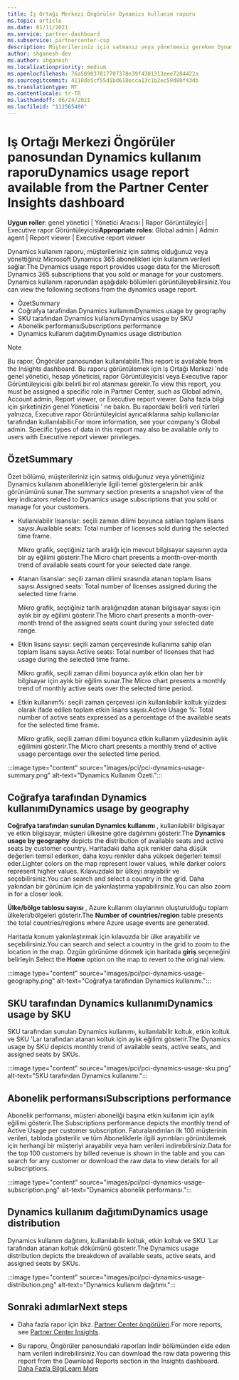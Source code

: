 ```yaml
---
title: İş Ortağı Merkezi Öngörüler Dynamics kullanım raporu
ms.topic: article
ms.date: 01/11/2021
ms.service: partner-dashboard
ms.subservice: partnercenter-csp
description: Müşterileriniz için satmanız veya yönetmeniz gereken Dynamics aboneliklerinin kullanımı hakkında daha fazla bilgi alabilirsiniz.
author: shganesh-dev
ms.author: shganesh
ms.localizationpriority: medium
ms.openlocfilehash: 76a589037817707378e39f4301313eee7284422a
ms.sourcegitcommit: 4118de5cf55d1bd618ecca13c1b2ec59d80f43db
ms.translationtype: MT
ms.contentlocale: tr-TR
ms.lasthandoff: 06/24/2021
ms.locfileid: "112565466"
---
```

# <a name="dynamics-usage-report-available-from-the-partner-center-insights-dashboard"></a><span data-ttu-id="b7c7e-103">Iş Ortağı Merkezi Öngörüler panosundan Dynamics kullanım raporu</span><span class="sxs-lookup"><span data-stu-id="b7c7e-103">Dynamics usage report available from the Partner Center Insights dashboard</span></span>

<span data-ttu-id="b7c7e-104">**Uygun roller**: genel yönetici | Yönetici Aracısı | Rapor Görüntüleyici | Executive rapor Görüntüleyicisi</span><span class="sxs-lookup"><span data-stu-id="b7c7e-104">**Appropriate roles**: Global admin | Admin agent | Report viewer | Executive report viewer</span></span>

<span data-ttu-id="b7c7e-105">Dynamics kullanım raporu, müşterileriniz için satmış olduğunuz veya yönettiğiniz Microsoft Dynamics 365 abonelikleri için kullanım verileri sağlar.</span><span class="sxs-lookup"><span data-stu-id="b7c7e-105">The Dynamics usage report provides usage data for the Microsoft Dynamics 365 subscriptions that you sold or manage for your customers.</span></span> <span data-ttu-id="b7c7e-106">Dynamics kullanım raporundan aşağıdaki bölümleri görüntüleyebilirsiniz.</span><span class="sxs-lookup"><span data-stu-id="b7c7e-106">You can view the following sections from the dynamics usage report.</span></span>

- <span data-ttu-id="b7c7e-107">Özet</span><span class="sxs-lookup"><span data-stu-id="b7c7e-107">Summary</span></span>
- <span data-ttu-id="b7c7e-108">Coğrafya tarafından Dynamics kullanımı</span><span class="sxs-lookup"><span data-stu-id="b7c7e-108">Dynamics usage by geography</span></span>
- <span data-ttu-id="b7c7e-109">SKU tarafından Dynamics kullanımı</span><span class="sxs-lookup"><span data-stu-id="b7c7e-109">Dynamics usage by SKU</span></span>
- <span data-ttu-id="b7c7e-110">Abonelik performansı</span><span class="sxs-lookup"><span data-stu-id="b7c7e-110">Subscriptions performance</span></span>
- <span data-ttu-id="b7c7e-111">Dynamics kullanım dağıtımı</span><span class="sxs-lookup"><span data-stu-id="b7c7e-111">Dynamics usage distribution</span></span>

 > [!NOTE]
 > <span data-ttu-id="b7c7e-112">Bu rapor, Öngörüler panosundan kullanılabilir.</span><span class="sxs-lookup"><span data-stu-id="b7c7e-112">This report is available from the Insights dashboard.</span></span> <span data-ttu-id="b7c7e-113">Bu raporu görüntülemek için Iş Ortağı Merkezi 'nde genel yönetici, hesap yöneticisi, rapor Görüntüleyicisi veya Executive rapor Görüntüleyicisi gibi belirli bir rol atanması gerekir.</span><span class="sxs-lookup"><span data-stu-id="b7c7e-113">To view this report, you must be assigned a specific role in Partner Center, such as Global admin, Account admin, Report viewer, or Executive report viewer.</span></span> <span data-ttu-id="b7c7e-114">Daha fazla bilgi için şirketinizin genel Yöneticisi ' ne bakın. Bu rapordaki belirli veri türleri yalnızca, Executive rapor Görüntüleyicisi ayrıcalıklarına sahip kullanıcılar tarafından kullanılabilir.</span><span class="sxs-lookup"><span data-stu-id="b7c7e-114">For more information, see your company's Global admin. Specific types of data in this report may also be available only to users with Executive report viewer privileges.</span></span>

## <a name="summary"></a><span data-ttu-id="b7c7e-115">Özet</span><span class="sxs-lookup"><span data-stu-id="b7c7e-115">Summary</span></span>

<span data-ttu-id="b7c7e-116">Özet bölümü, müşterileriniz için satmış olduğunuz veya yönettiğiniz Dynamics kullanım abonelikleriyle ilgili temel göstergelerin bir anlık görünümünü sunar.</span><span class="sxs-lookup"><span data-stu-id="b7c7e-116">The summary section presents a snapshot view of the key indicators related to Dynamics usage subscriptions that you sold or manage for your customers.</span></span>  

- <span data-ttu-id="b7c7e-117">Kullanılabilir lisanslar: seçili zaman dilimi boyunca satılan toplam lisans sayısı.</span><span class="sxs-lookup"><span data-stu-id="b7c7e-117">Available seats: Total number of licenses sold during the selected time frame.</span></span>

   <span data-ttu-id="b7c7e-118">Mikro grafik, seçtiğiniz tarih aralığı için mevcut bilgisayar sayısının ayda bir ay eğilimi gösterir.</span><span class="sxs-lookup"><span data-stu-id="b7c7e-118">The Micro chart presents a month-over-month trend of available seats count for your selected date range.</span></span>

- <span data-ttu-id="b7c7e-119">Atanan lisanslar: seçili zaman dilimi sırasında atanan toplam lisans sayısı.</span><span class="sxs-lookup"><span data-stu-id="b7c7e-119">Assigned seats: Total number of licenses assigned during the selected time frame.</span></span>

   <span data-ttu-id="b7c7e-120">Mikro grafik, seçtiğiniz tarih aralığınızdan atanan bilgisayar sayısı için aylık bir ay eğilimi gösterir.</span><span class="sxs-lookup"><span data-stu-id="b7c7e-120">The Micro chart presents a month-over-month trend of the assigned seats count during your selected date range.</span></span>

- <span data-ttu-id="b7c7e-121">Etkin lisans sayısı: seçili zaman çerçevesinde kullanıma sahip olan toplam lisans sayısı.</span><span class="sxs-lookup"><span data-stu-id="b7c7e-121">Active seats: Total number of licenses that had usage during the selected time frame.</span></span> 

   <span data-ttu-id="b7c7e-122">Mikro grafik, seçili zaman dilimi boyunca aylık etkin olan her bir bilgisayar için aylık bir eğilim sunar.</span><span class="sxs-lookup"><span data-stu-id="b7c7e-122">The Micro chart presents a monthly trend of monthly active seats over the selected time period.</span></span>

- <span data-ttu-id="b7c7e-123">Etkin kullanım%: seçili zaman çerçevesi için kullanılabilir koltuk yüzdesi olarak ifade edilen toplam etkin lisans sayısı.</span><span class="sxs-lookup"><span data-stu-id="b7c7e-123">Active Usage %: Total number of active seats expressed as a percentage of the available seats for the selected time frame.</span></span> 

   <span data-ttu-id="b7c7e-124">Mikro grafik, seçili zaman dilimi boyunca etkin kullanım yüzdesinin aylık eğilimini gösterir.</span><span class="sxs-lookup"><span data-stu-id="b7c7e-124">The Micro chart presents a monthly trend of active usage percentage over the selected time period.</span></span>

:::image type="content" source="images/pci/pci-dynamics-usage-summary.png" alt-text="Dynamics Kullanım Özeti.":::

## <a name="dynamics-usage-by-geography"></a><span data-ttu-id="b7c7e-126">Coğrafya tarafından Dynamics kullanımı</span><span class="sxs-lookup"><span data-stu-id="b7c7e-126">Dynamics usage by geography</span></span>

<span data-ttu-id="b7c7e-127">**Coğrafya tarafından sunulan Dynamics kullanımı** , kullanılabilir bilgisayar ve etkin bilgisayar, müşteri ülkesine göre dağılımını gösterir.</span><span class="sxs-lookup"><span data-stu-id="b7c7e-127">The **Dynamics usage by geography** depicts the distribution of available seats and active seats by customer country.</span></span> <span data-ttu-id="b7c7e-128">Haritadaki daha açık renkler daha düşük değerleri temsil ederken, daha koyu renkler daha yüksek değerleri temsil eder.</span><span class="sxs-lookup"><span data-stu-id="b7c7e-128">Lighter colors on the map represent lower values, while darker colors represent higher values.</span></span> <span data-ttu-id="b7c7e-129">Kılavuzdaki bir ülkeyi arayabilir ve seçebilirsiniz.</span><span class="sxs-lookup"><span data-stu-id="b7c7e-129">You can search and select a country in the grid.</span></span> <span data-ttu-id="b7c7e-130">Daha yakından bir görünüm için de yakınlaştırma yapabilirsiniz.</span><span class="sxs-lookup"><span data-stu-id="b7c7e-130">You can also zoom in for a closer look.</span></span>

<span data-ttu-id="b7c7e-131">**Ülke/bölge tablosu sayısı** , Azure kullanım olaylarının oluşturulduğu toplam ülkeleri/bölgeleri gösterir.</span><span class="sxs-lookup"><span data-stu-id="b7c7e-131">The **Number of countries/region** table presents the total countries/regions where Azure usage events are generated.</span></span>

<span data-ttu-id="b7c7e-132">Haritada konum yakınlaştırmak için kılavuzda bir ülke arayabilir ve seçebilirsiniz.</span><span class="sxs-lookup"><span data-stu-id="b7c7e-132">You can search and select a country in the grid to zoom to the location in the map.</span></span> <span data-ttu-id="b7c7e-133">Özgün görünüme dönmek için haritada **giriş** seçeneğini belirleyin.</span><span class="sxs-lookup"><span data-stu-id="b7c7e-133">Select the **Home** option on the map to revert to the original view.</span></span>

:::image type="content" source="images/pci/pci-dynamics-usage-geography.png" alt-text="Coğrafya tarafından Dynamics kullanımı.":::

## <a name="dynamics-usage-by-sku"></a><span data-ttu-id="b7c7e-135">SKU tarafından Dynamics kullanımı</span><span class="sxs-lookup"><span data-stu-id="b7c7e-135">Dynamics usage by SKU</span></span>

<span data-ttu-id="b7c7e-136">SKU tarafından sunulan Dynamics kullanımı, kullanılabilir koltuk, etkin koltuk ve SKU 'Lar tarafından atanan koltuk için aylık eğilimi gösterir.</span><span class="sxs-lookup"><span data-stu-id="b7c7e-136">The Dynamics usage by SKU depicts monthly trend of available seats, active seats, and assigned seats by SKUs.</span></span>

:::image type="content" source="images/pci/pci-dynamics-usage-sku.png" alt-text="SKU tarafından Dynamics kullanımı.":::

## <a name="subscriptions-performance"></a><span data-ttu-id="b7c7e-138">Abonelik performansı</span><span class="sxs-lookup"><span data-stu-id="b7c7e-138">Subscriptions performance</span></span>

<span data-ttu-id="b7c7e-139">Abonelik performansı, müşteri aboneliği başına etkin kullanım için aylık eğilimi gösterir.</span><span class="sxs-lookup"><span data-stu-id="b7c7e-139">The Subscriptions performance depicts the monthly trend of Active Usage per customer subscription.</span></span> <span data-ttu-id="b7c7e-140">Faturalandırılan ilk 100 müşterinin verileri, tabloda gösterilir ve tüm Aboneliklerle ilgili ayrıntıları görüntülemek için herhangi bir müşteriyi arayabilir veya ham verileri indirebilirsiniz.</span><span class="sxs-lookup"><span data-stu-id="b7c7e-140">Data for the top 100 customers by billed revenue is shown in the table and you can search for any customer or download the raw data to view details for all subscriptions.</span></span>

:::image type="content" source="images/pci/pci-dynamics-usage-subscription.png" alt-text="Dynamics abonelik performansı.":::

## <a name="dynamics-usage-distribution"></a><span data-ttu-id="b7c7e-142">Dynamics kullanım dağıtımı</span><span class="sxs-lookup"><span data-stu-id="b7c7e-142">Dynamics usage distribution</span></span>

<span data-ttu-id="b7c7e-143">Dynamics kullanım dağıtımı, kullanılabilir koltuk, etkin koltuk ve SKU 'Lar tarafından atanan koltuk dökümünü gösterir.</span><span class="sxs-lookup"><span data-stu-id="b7c7e-143">The Dynamics usage distribution depicts the breakdown of available seats, active seats, and assigned seats by SKUs.</span></span>

:::image type="content" source="images/pci/pci-dynamics-usage-distribution.png" alt-text="Dynamics kullanım dağıtımı.":::

## <a name="next-steps"></a><span data-ttu-id="b7c7e-145">Sonraki adımlar</span><span class="sxs-lookup"><span data-stu-id="b7c7e-145">Next steps</span></span>

- <span data-ttu-id="b7c7e-146">Daha fazla rapor için bkz. [Partner Center öngörüleri](partner-center-insights.md).</span><span class="sxs-lookup"><span data-stu-id="b7c7e-146">For more reports, see [Partner Center Insights](partner-center-insights.md).</span></span>

- <span data-ttu-id="b7c7e-147">Bu raporu, Öngörüler panosundaki raporları Indir bölümünden elde eden ham verileri indirebilirsiniz.</span><span class="sxs-lookup"><span data-stu-id="b7c7e-147">You can download the raw data powering this report from the Download Reports section in the Insights dashboard.</span></span> [<span data-ttu-id="b7c7e-148">Daha Fazla Bilgi</span><span class="sxs-lookup"><span data-stu-id="b7c7e-148">Learn More</span></span>](pci-download-reports.md) 

